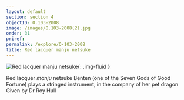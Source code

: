 ```yaml
---
layout: default
section: section 4
objectID: O.103-2008
image: /images/O.103-2008(2).jpg
order: 31
priref:
permalink: /explore/O-103-2008
title: Red lacquer manju netsuke
---
```

![Red lacquer _manju_ netsuke]({{site.baseurl}}/images/O.103-2008(2).jpg){: .img-fluid }

Red lacquer _manju_ netsuke
Benten (one of the Seven Gods of Good Fortune) plays a stringed instrument, in the company of her pet dragon
Given by Dr Roy Hull
